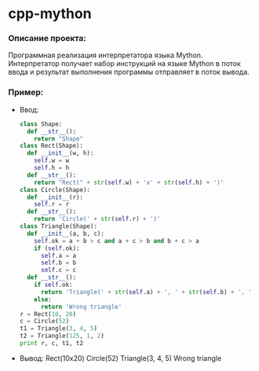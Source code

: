 # cpp-mython
### Описание проекта:
Программная реализация интерпретатора языка Mython. Интерпретатор получает набор инструкций на языке Mython в поток ввода и результат выполнения программы отправляет в поток вывода.

### Пример:
* Ввод:
   ```python
   class Shape:
     def __str__():
       return "Shape"
   class Rect(Shape):
     def __init__(w, h):
       self.w = w
       self.h = h
     def __str__():
       return "Rect(" + str(self.w) + 'x' + str(self.h) + ')'
   class Circle(Shape):
     def __init__(r):
       self.r = r
     def __str__():
       return 'Circle(' + str(self.r) + ')'
   class Triangle(Shape):
     def __init__(a, b, c):
       self.ok = a + b > c and a + c > b and b + c > a
       if (self.ok):
         self.a = a
         self.b = b
         self.c = c
     def __str__():
       if self.ok:
         return 'Triangle(' + str(self.a) + ', ' + str(self.b) + ', ' + str(self.c) + ')'
       else:
         return 'Wrong triangle'
   r = Rect(10, 20)
   c = Circle(52)
   t1 = Triangle(3, 4, 5)
   t2 = Triangle(125, 1, 2)
   print r, c, t1, t2
   ```
* Вывод:
 Rect(10x20) Circle(52) Triangle(3, 4, 5) Wrong triangle
   
